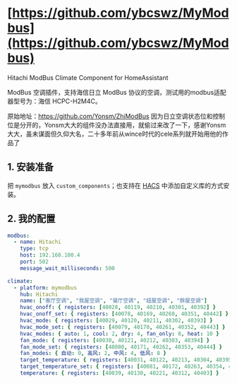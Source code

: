 # [https://github.com/ybcswz/MyModbus](https://github.com/ybcswz/MyModbus)

Hitachi ModBus Climate Component for HomeAssistant

ModBus 空调插件，支持海信日立 ModBus 协议的空调，测试用的modbus适配器型号为：海信 HCPC-H2M4C。

原始地址：https://github.com/Yonsm/ZhiModBus
因为日立空调状态位和控制位是分开的，Yonsm大大的组件没办法直接用，就偷过来改了一下，感谢Yonsm大大，虽未谋面但久仰大名，二十多年前从wince时代的cele系列就开始用他的作品了

## 1. 安装准备

把 `mymodbus` 放入 `custom_components`；也支持在 [HACS](https://hacs.xyz/) 中添加自定义库的方式安装。

## 2. 我的配置


```yaml
modbus:
  - name: Hitachi
    type: tcp
    host: 192.168.100.4
    port: 502
    message_wait_milliseconds: 500

climate:
  - platform: mymodbus
    hub: Hitachi
    name: ["客厅空调", "我屋空调", "餐厅空调", "妞屋空调", "胖屋空调"]
    hvac_onoff: { registers: [40028, 40119, 40210, 40301, 40392] }
    hvac_onoff_set: { registers: [40078, 40169, 40260, 40351, 40442] }
    hvac_mode: { registers: [40029, 40120, 40211, 40302, 40393] }
    hvac_mode_set: { registers: [40079, 40170, 40261, 40352, 40443] }
    hvac_modes: { auto: 1, cool: 2, dry: 4, fan_only: 8, heat: 10 }
    fan_mode: { registers: [40030, 40121, 40212, 40303, 40394] }
    fan_mode_set: { registers: [40080, 40171, 40262, 40353, 40444] }
    fan_modes: { 自动: 0, 高风: 2, 中风: 4, 低风: 8 }
    target_temperature: { registers: [40031, 40122, 40213, 40304, 40395] }
    target_temperature_set: { registers: [40081, 40172, 40263, 40354, 40445] }
    temperature: { registers: [40039, 40130, 40221, 40312, 40403] }
